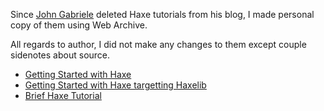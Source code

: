 Since [John Gabriele](http://unexpected-vortices.com/) deleted Haxe tutorials from his blog, I made personal copy of them using Web Archive.

All regards to author, I did not make any changes to them except couple sidenotes about source.

- [Getting Started with Haxe](https://gist.github.com/cowwabanga/81849e59e9f83df0d0e05aa20565bffb)
- [Getting Started with Haxe targetting Haxelib](https://gist.github.com/cowwabanga/e5129749852de4312984be182226703a)
- [Brief Haxe Tutorial](https://gist.github.com/cowwabanga/3f31204e156c168d151c64e3f17cbe08)

